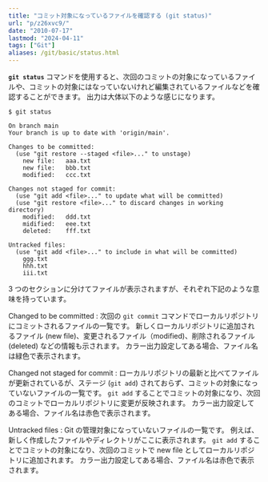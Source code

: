 ```yaml
---
title: "コミット対象になっているファイルを確認する (git status)"
url: "p/z26xvc9/"
date: "2010-07-17"
lastmod: "2024-04-11"
tags: ["Git"]
aliases: /git/basic/status.html
---
```


__`git status`__ コマンドを使用すると、次回のコミットの対象になっているファイルや、コミットの対象にはなっていないけれど編集されているファイルなどを確認することができます。
出力は大体以下のような感じになります。

```console
$ git status

On branch main
Your branch is up to date with 'origin/main'.

Changes to be committed:
  (use "git restore --staged <file>..." to unstage)
	new file:   aaa.txt
	new file:   bbb.txt
	modified:   ccc.txt

Changes not staged for commit:
  (use "git add <file>..." to update what will be committed)
  (use "git restore <file>..." to discard changes in working directory)
	modified:   ddd.txt
	midified:   eee.txt
	deleted:    fff.txt

Untracked files:
  (use "git add <file>..." to include in what will be committed)
	ggg.txt
	hhh.txt
	iii.txt
```

3 つのセクションに分けてファイルが表示されますが、それぞれ下記のような意味を持っています。

Changed to be committed
: 次回の `git commit` コマンドでローカルリポジトリにコミットされるファイルの一覧です。
新しくローカルリポジトリに追加されるファイル (new file)、変更されるファイル（modified)、削除されるファイル (deleted) などの情報も示されます。
カラー出力設定してある場合、ファイル名は緑色で表示されます。

Changed not staged for commit
: ローカルリポジトリの最新と比べてファイルが更新されているが、ステージ (`git add`) されておらず、コミットの対象になっていないファイルの一覧です。
`git add` することでコミットの対象になり、次回のコミットでローカルリポジトリに変更が反映されます。
カラー出力設定してある場合、ファイル名は赤色で表示されます。

Untracked files
: Git の管理対象になっていないファイルの一覧です。
例えば、新しく作成したファイルやディレクトリがここに表示されます。
`git add` することでコミットの対象になり、次回のコミットで new file としてローカルリポジトリに追加されます。
カラー出力設定してある場合、ファイル名は赤色で表示されます。

